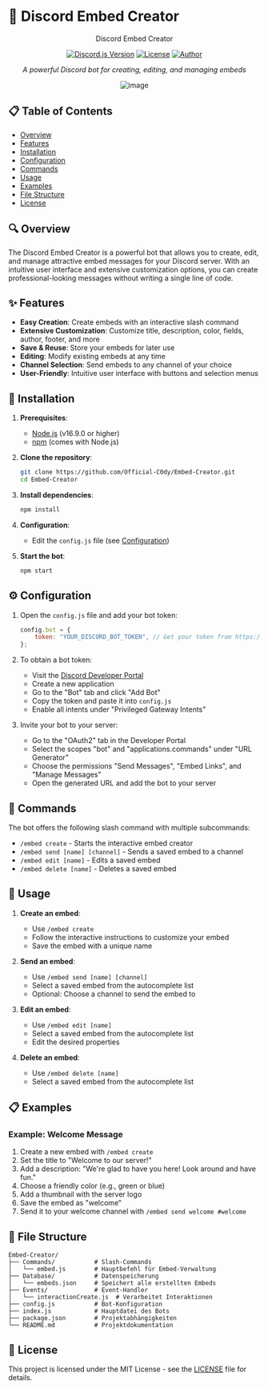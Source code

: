 # 🎨 Discord Embed Creator

<div align="center">
  
  Discord Embed Creator
  
  [![Discord.js Version](https://img.shields.io/badge/discord.js-v14.13.0-blue.svg)](https://discord.js.org/)
  [![License](https://img.shields.io/badge/license-MIT-green.svg)](LICENSE)
  [![Author](https://img.shields.io/badge/author-c0dy-orange.svg)](https://github.com/C0dy)
  
  *A powerful Discord bot for creating, editing, and managing embeds*

  ![image](https://github.com/user-attachments/assets/c2548cb5-b06e-47b2-baab-3549c4a4eaef)

</div>

## 📋 Table of Contents

- [Overview](#-overview)
- [Features](#-features)
- [Installation](#-installation)
- [Configuration](#-configuration)
- [Commands](#-commands)
- [Usage](#-usage)
- [Examples](#-examples)
- [File Structure](#-file-structure)
- [License](#-license)

## 🔍 Overview

The Discord Embed Creator is a powerful bot that allows you to create, edit, and manage attractive embed messages for your Discord server. With an intuitive user interface and extensive customization options, you can create professional-looking messages without writing a single line of code.

## ✨ Features

- **Easy Creation**: Create embeds with an interactive slash command
- **Extensive Customization**: Customize title, description, color, fields, author, footer, and more
- **Save & Reuse**: Store your embeds for later use
- **Editing**: Modify existing embeds at any time
- **Channel Selection**: Send embeds to any channel of your choice
- **User-Friendly**: Intuitive user interface with buttons and selection menus

## 🚀 Installation

1. **Prerequisites**:
   - [Node.js](https://nodejs.org/) (v16.9.0 or higher)
   - [npm](https://www.npmjs.com/) (comes with Node.js)

2. **Clone the repository**:
   ```bash
   git clone https://github.com/Official-C0dy/Embed-Creator.git
   cd Embed-Creator
   ```

3. **Install dependencies**:
   ```bash
   npm install
   ```

4. **Configuration**:
   - Edit the `config.js` file (see [Configuration](#-configuration))

5. **Start the bot**:
   ```bash
   npm start
   ```

## ⚙️ Configuration

1. Open the `config.js` file and add your bot token:
   ```javascript
   config.bot = {
       token: "YOUR_DISCORD_BOT_TOKEN", // Get your token from https://discord.com/developers/applications
   };
   ```

2. To obtain a bot token:
   - Visit the [Discord Developer Portal](https://discord.com/developers/applications)
   - Create a new application
   - Go to the "Bot" tab and click "Add Bot"
   - Copy the token and paste it into `config.js`
   - Enable all intents under "Privileged Gateway Intents"

3. Invite your bot to your server:
   - Go to the "OAuth2" tab in the Developer Portal
   - Select the scopes "bot" and "applications.commands" under "URL Generator"
   - Choose the permissions "Send Messages", "Embed Links", and "Manage Messages"
   - Open the generated URL and add the bot to your server

## 🔧 Commands

The bot offers the following slash command with multiple subcommands:

- `/embed create` - Starts the interactive embed creator
- `/embed send [name] [channel]` - Sends a saved embed to a channel
- `/embed edit [name]` - Edits a saved embed
- `/embed delete [name]` - Deletes a saved embed

## 📝 Usage

1. **Create an embed**:
   - Use `/embed create`
   - Follow the interactive instructions to customize your embed
   - Save the embed with a unique name

2. **Send an embed**:
   - Use `/embed send [name] [channel]`
   - Select a saved embed from the autocomplete list
   - Optional: Choose a channel to send the embed to

3. **Edit an embed**:
   - Use `/embed edit [name]`
   - Select a saved embed from the autocomplete list
   - Edit the desired properties

4. **Delete an embed**:
   - Use `/embed delete [name]`
   - Select a saved embed from the autocomplete list

## 📋 Examples

### Example: Welcome Message

1. Create a new embed with `/embed create`
2. Set the title to "Welcome to our server!"
3. Add a description: "We're glad to have you here! Look around and have fun."
4. Choose a friendly color (e.g., green or blue)
5. Add a thumbnail with the server logo
6. Save the embed as "welcome"
7. Send it to your welcome channel with `/embed send welcome #welcome`

## 📁 File Structure

```
Embed-Creator/
├── Commands/           # Slash-Commands
│   └── embed.js        # Hauptbefehl für Embed-Verwaltung
├── Database/           # Datenspeicherung
│   └── embeds.json     # Speichert alle erstellten Embeds
├── Events/             # Event-Handler
│   └── interactionCreate.js  # Verarbeitet Interaktionen
├── config.js           # Bot-Konfiguration
├── index.js            # Hauptdatei des Bots
├── package.json        # Projektabhängigkeiten
└── README.md           # Projektdokumentation
```

## 📄 License

This project is licensed under the MIT License - see the [LICENSE](LICENSE) file for details.
